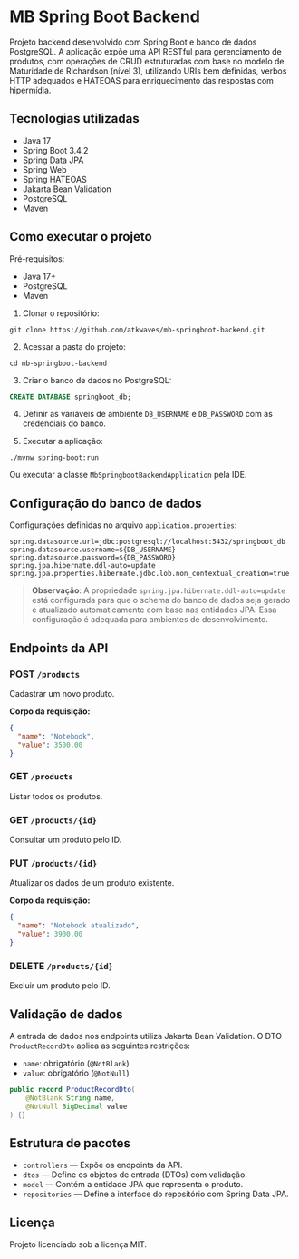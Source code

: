 # MB Spring Boot Backend

Projeto backend desenvolvido com Spring Boot e banco de dados PostgreSQL. A aplicação expõe uma API RESTful para gerenciamento 
de produtos, com operações de CRUD estruturadas com base no modelo de Maturidade de Richardson (nível 3), utilizando URIs bem 
definidas, verbos HTTP adequados e HATEOAS para enriquecimento das respostas com hipermídia.

## Tecnologias utilizadas

- Java 17
- Spring Boot 3.4.2
- Spring Data JPA
- Spring Web
- Spring HATEOAS
- Jakarta Bean Validation
- PostgreSQL
- Maven

## Como executar o projeto

Pré-requisitos:
- Java 17+
- PostgreSQL
- Maven

1. Clonar o repositório:
```
git clone https://github.com/atkwaves/mb-springboot-backend.git
```

2. Acessar a pasta do projeto:
```
cd mb-springboot-backend
```

3. Criar o banco de dados no PostgreSQL:
```sql
CREATE DATABASE springboot_db;
```

4. Definir as variáveis de ambiente `DB_USERNAME` e `DB_PASSWORD` com as credenciais do banco.

5. Executar a aplicação:
```
./mvnw spring-boot:run
```

Ou executar a classe `MbSpringbootBackendApplication` pela IDE.

## Configuração do banco de dados

Configurações definidas no arquivo `application.properties`:

```properties
spring.datasource.url=jdbc:postgresql://localhost:5432/springboot_db
spring.datasource.username=${DB_USERNAME}
spring.datasource.password=${DB_PASSWORD}
spring.jpa.hibernate.ddl-auto=update
spring.jpa.properties.hibernate.jdbc.lob.non_contextual_creation=true
```
> **Observação**: A propriedade `spring.jpa.hibernate.ddl-auto=update` está configurada para que o schema do banco de dados 
> seja gerado e atualizado automaticamente com base nas entidades JPA. Essa configuração é adequada para ambientes de desenvolvimento.

## Endpoints da API

### POST `/products`   
Cadastrar um novo produto.  

**Corpo da requisição:**

```json
{
  "name": "Notebook",
  "value": 3500.00
}
```
### GET `/products`  
Listar todos os produtos.

### GET `/products/{id}`  
Consultar um produto pelo ID.

### PUT `/products/{id}`  
Atualizar os dados de um produto existente.  

**Corpo da requisição:**

```json
{
  "name": "Notebook atualizado",
  "value": 3900.00
}
```

### DELETE `/products/{id}`  
Excluir um produto pelo ID.

## Validação de dados

A entrada de dados nos endpoints utiliza Jakarta Bean Validation. O DTO `ProductRecordDto` aplica as seguintes restrições:

- `name`: obrigatório (`@NotBlank`)
- `value`: obrigatório (`@NotNull`)

```java
public record ProductRecordDto(
    @NotBlank String name,
    @NotNull BigDecimal value
) {}
```

## Estrutura de pacotes

- `controllers` — Expõe os endpoints da API.
- `dtos` — Define os objetos de entrada (DTOs) com validação.
- `model` — Contém a entidade JPA que representa o produto.
- `repositories` — Define a interface do repositório com Spring Data JPA.

## Licença

Projeto licenciado sob a licença MIT.